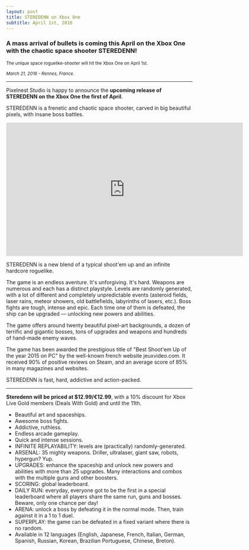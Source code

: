```yaml
---
layout: post
title: STEREDENN on Xbox One
subtitle: April 1st, 2016
---
```


### A mass arrival of bullets is coming this April on the Xbox One with the chaotic space shooter STEREDENN!

<small>
The unique space roguelike-shooter will hit the Xbox One on April 1st.

_March 21, 2016 - Rennes, France._
</small>

---

Pixelnest Studio is happy to announce the **upcoming release of STEREDENN on the Xbox One the first of April**.

STEREDENN is a frenetic and chaotic space shooter, carved in big beautiful pixels, with insane boss battles.

<p>
<iframe width="640" height="360" src="https://www.youtube.com/embed/qIXPGx6yrXs?rel=0" frameborder="0" allowfullscreen>
</iframe>
</p>

STEREDENN is a new blend of a typical shoot'em up and an infinite hardcore roguelike.

The game is an endless aventure. It's unforgiving. It's hard. Weapons are numerous and each has a distinct playstyle. Levels are randomly generated, with a lot of different and completely unpredictable events (asteroid fields, laser rains, meteor showers, old battlefields, labyrinths of lasers, etc.). Boss fights are tough, intense and epic. Each time one of them is defeated, the ship can be upgraded — unlocking new powers and abilities.

The game offers around twenty beautiful pixel-art backgrounds, a dozen of terrific and gigantic bosses, tons of upgrades and weapons and hundreds of hand-made enemy waves.

The game has been awarded the prestigious title of "Best Shoot'em Up of the year 2015 on PC" by the well-known french website jeuxvideo.com. It received 90% of positive reviews on Steam, and an average score of 85% in many magazines and websites.

STEREDENN is fast, hard, addictive and action-packed.

---

**Steredenn will be priced at $12.99/€12.99**, with a 10% discount for Xbox Live Gold members (Deals With Gold) and until the 11th.

* Beautiful art and spaceships.
* Awesome boss fights.
* Addictive, ruthless.
* Endless arcade gameplay.
* Quick and intense sessions.
* INFINITE REPLAYABILITY: levels are (practically) randomly-generated.
* ARSENAL: 35 mighty weapons. Driller, ultralaser, giant saw, robots, hypergun? Yup.
* UPGRADES: enhance the spaceship and unlock new powers and abilities with more than 25 upgrades. Many interactions and combos with the multiple guns and other boosters.
* SCORING: global leaderboard.
* DAILY RUN: everyday, everyone got to be the first in a special leaderboard where all players share the same run, guns and bosses. Beware, only one chance per day!
* ARENA: unlock a boss by defeating it in the normal mode. Then, train against it in a 1 to 1 duel.
* SUPERPLAY: the game can be defeated in a fixed variant where there is no random.
* Available in 12 languages (English, Japanese, French, Italian, German, Spanish, Russian, Korean, Brazilian Portuguese, Chinese, Breton).
